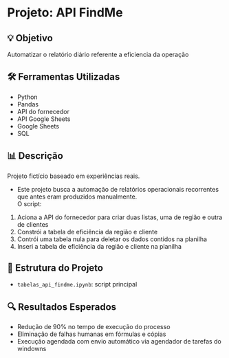 # Projeto: API FindMe

## 💡 Objetivo
Automatizar o relatório diário referente a eficiencia da operação

## 🛠️ Ferramentas Utilizadas
- Python
- Pandas
- API do fornecedor
- API Google Sheets
- Google Sheets
- SQL

## 📊 Descrição
Projeto fictício baseado em experiências reais. 
- Este projeto busca a automação de relatórios operacionais recorrentes que antes eram produzidos manualmente.  
O script:
1. Aciona a API do fornecedor para criar duas listas, uma de região e outra de clientes
2. Constrói a tabela de eficiência da região e cliente
3. Contrói uma tabela nula para deletar os dados contidos na planilha
4. Inseri a tabela de eficiência da região e cliente na planilha
   
## 📁 Estrutura do Projeto
- `tabelas_api_findme.ipynb`: script principal

## 🔍 Resultados Esperados
- Redução de 90% no tempo de execução do processo
- Eliminação de falhas humanas em fórmulas e cópias
- Execução agendada com envio automático via agendador de tarefas do windowns
